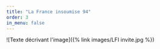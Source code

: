 ```yaml
---
title: "La France insoumise 94"
order: 3
in_menu: false
---
```

![Texte décrivant l'image]({% link images/LFI invite.jpg %}) 